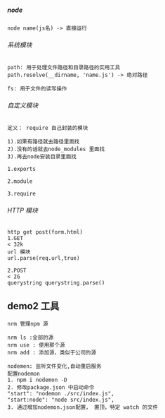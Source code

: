 ##### node

```
node name(js名) -> 直接运行

```
###### 系统模块
```
path: 用于处理文件路径和目录路径的实用工具
path.resolve(__dirname, 'name.js') -> 绝对路径

fs: 用于文件的读写操作
```
###### 自定义模块
```
定义： require 自己封装的模块

1).如果有路径就去路径里面找
2).没有的话就去node_modules 里面找
3).再去node安装目录里面找

1.exports

2.module

3.require
```

###### HTTP 模块
```
http get post(form.html)
1.GET
< 32k
url 模块
url.parse(req.url,true)

2.POST
< 2G
querystring querystring.parse()
```


## demo2 工具

```
nrm 管理npm 源

nrm ls :全部的源
nrm use : 使用那个源
nrm add : 添加源，类似于公司的源

nodemen: 监听文件变化,自动重启服务
配置nodemon
1. npm i nodemon -D
2. 修改package.json 中启动命令
"start": "nodemon ./src/index.js",
"start:node": "node src/index.js",
3. 通过增加nodemon.json配置， 置顶，特定 watch 的文件
```